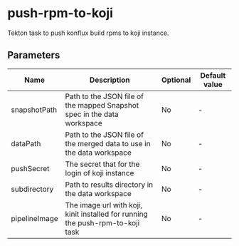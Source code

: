 # push-rpm-to-koji

Tekton task to push konflux build rpms to koji instance.

## Parameters

| Name                 | Description                                                                    | Optional | Default value |
|----------------------|--------------------------------------------------------------------------------|----------|---------------|
| snapshotPath         | Path to the JSON file of the mapped Snapshot spec in the data workspace        | No       | -             |
| dataPath             | Path to the JSON file of the merged data to use in the data workspace          | No       | -             |
| pushSecret           | The secret that for the login of koji instance                                 | No       | -             |
| subdirectory         | Path to results directory in the data workspace                                | No       | -             |
| pipelineImage        | The image url with koji, kinit installed for running the push-rpm-to-koji task | No       | -             |
